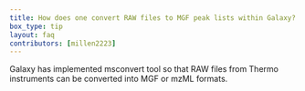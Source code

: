 ```yaml
---
title: How does one convert RAW files to MGF peak lists within Galaxy?
box_type: tip
layout: faq
contributors: [millen2223]
---
```


Galaxy has implemented msconvert tool so that RAW files from Thermo instruments can be converted into MGF or mzML formats.
